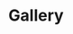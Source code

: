 ---
layout: page
title: "Gallery"
subtitle:
wantimage: true
# image_directory: "assets/img/Jan24/"
images:
  - path: "assets/img/Aug24/Aug24.png"
    caption: "First 50 attendees: A milestone for L2L in August 2024"
  - path: "assets/img/Aug24/2Aug24.png"
    caption: "From blank slates to bustling spaces! - Aug '24"
  - path: "assets/img/Aug24/Niveditha1.png"
    caption: "Niveditha Warrier's Talk in Summer Sprints 1 - Aug '24"
  - path: "assets/img/Aug24/Piyush1.png"
    caption: "Piyush Kolhe's Talk in Summer Sprints 1 - Aug '24"
  - path: "assets/img/Aug24/Harini1.png"
    caption: "Harini Karthikeyan's Talk in Summer Sprints 1 - Aug '24"
  - path: "assets/img/Aug24/Angad1.png"
    caption: "Angad Singh's Talk in Summer Sprints 1 - Aug '24"
  - path: "assets/img/Aug24/Ira1.png"
    caption: "Ira Mishra's Talk in Summer Sprints 1 - Aug '24"
  # - path: "assets/img/Jan24/classroom.jpeg"
  #   caption: "From blank slates to bustling spaces!"
  - path: "assets/img/Jan24/all3.jpeg"
    caption: "L2L by the end of January 2024 semester"
  - path: "assets/img/Jan24/Chitrakshee.jpeg"
    caption: "Chitrakshee Yede's Talk - Apr '24"
  - path: "assets/img/Jan24/Anirban.jpeg"
    caption: "Anirban Roy Chowdhury's Talk - Apr '24"
  - path: "assets/img/Jan24/Abhilash.jpeg"
    caption: "Abhilash Sengupta's Talk - Mar '24"
  - path: "assets/img/Jan24/Shalini.jpeg"
    caption: "Shalini Das's Talk - Mar '24"
  - path: "assets/img/Jan24/Dhairya.jpeg"
    caption: "Dhairya Bhandari's Talk - Mar '24"
  - path: "assets/img/Jan24/Gautham.jpeg"
    caption: "Gautham Upadhyaya's Talk - Feb '24"
  - path: "assets/img/Jan24/Soham.jpeg"
    caption: "Soham Chandak's Talk - Feb '24"
  - path: "assets/img/Jan24/Shreyas1.jpeg"
    caption: "Shreyas Bakare's Talk - Feb '24"
  - path: "assets/img/Aug23/all1.jpg"
    caption: "L2L by the end of August 2023 semester"
  - path: "assets/img/Aug23/Kartik.jpg"
    caption: "Kartik Singh's Talk - Nov '23"
  - path: "assets/img/Aug23/Soorya.jpg"
    caption: "Soorya Narayan's Talk - Nov '23"
  - path: "assets/img/Aug23/Shivang.jpg"
    caption: "Shivang Yadav's Talk - Oct '23"
  - path: "assets/img/Aug23/Harrsh.jpg"
    caption: "Harrsh Goyal's Talk - Oct '23"
  - path: "assets/img/Aug23/Soumya.jpg"
    caption: "Soumya Sarkar's Talk - Sept '23"
  - path: "assets/img/Aug23/Dhruv.jpg"
    caption: "Dhruv Patel's Talk - Sept '23"
  - path: "assets/img/Aug23/Drishti.jpg"
    caption: "Drishti Gupta's Talk - Aug '23"
  - path: "assets/img/Aug23/Dhairya.png"
    caption: "Dhairya Bhandari's Talk - Aug '23"
  - path: "assets/img/Jan23/all.png"
    caption: "L2L by the end of January 2023 semester"
  - path: "assets/img/Jan23/Vedhanth.png"
    caption: "S.V.U. Vedhanth's Talk - Apr '23"
  - path: "assets/img/Jan23/Vishal.png"
    caption: "Vishal's Talk - Mar '23"
  - path: "assets/img/Jan23/Pranav.png"
    caption: "Pranav Maheshwari's Talk - Mar '23"
  - path: "assets/img/Jan23/Kaustubh.png"
    caption: "Kaustubh Gupta's Talk - Mar '23"
  - path: "assets/img/Jan23/Parijat.png"
    caption: "Parijat Banerjee's Talk - Feb '23"
  - path: "assets/img/Jan23/Shivang.png"
    caption: "Shivang Yadav's Talk - Jan '23"
  - path: "assets/img/Jan23/Amogh.png"
    caption: "Amogh Rakesh's Talk - Jan '23"
  - path: "assets/img/Jan23/Soumil.png"
    caption: "Soumil Kelkar's Talk - Jan '23"

---